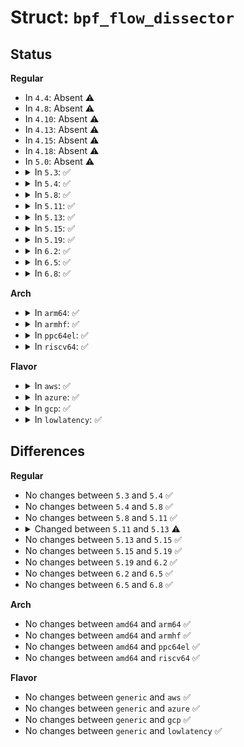 # Struct: <code>bpf_flow_dissector</code>

## Status
<b>Regular</b>
<ul>
<li>
In <code>4.4</code>: Absent ⚠️
</li>
<li>
In <code>4.8</code>: Absent ⚠️
</li>
<li>
In <code>4.10</code>: Absent ⚠️
</li>
<li>
In <code>4.13</code>: Absent ⚠️
</li>
<li>
In <code>4.15</code>: Absent ⚠️
</li>
<li>
In <code>4.18</code>: Absent ⚠️
</li>
<li>
In <code>5.0</code>: Absent ⚠️
</li>
<li>
<details>
<summary>In <code>5.3</code>: ✅</summary>

```c
struct bpf_flow_dissector {
    struct bpf_flow_keys *flow_keys;
    const struct sk_buff *skb;
    void *data;
    void *data_end;
};
```
</details>
</li>
<li>
<details>
<summary>In <code>5.4</code>: ✅</summary>

```c
struct bpf_flow_dissector {
    struct bpf_flow_keys *flow_keys;
    const struct sk_buff *skb;
    void *data;
    void *data_end;
};
```
</details>
</li>
<li>
<details>
<summary>In <code>5.8</code>: ✅</summary>

```c
struct bpf_flow_dissector {
    struct bpf_flow_keys *flow_keys;
    const struct sk_buff *skb;
    void *data;
    void *data_end;
};
```
</details>
</li>
<li>
<details>
<summary>In <code>5.11</code>: ✅</summary>

```c
struct bpf_flow_dissector {
    struct bpf_flow_keys *flow_keys;
    const struct sk_buff *skb;
    void *data;
    void *data_end;
};
```
</details>
</li>
<li>
<details>
<summary>In <code>5.13</code>: ✅</summary>

```c
struct bpf_flow_dissector {
    struct bpf_flow_keys *flow_keys;
    const struct sk_buff *skb;
    const void *data;
    const void *data_end;
};
```
</details>
</li>
<li>
<details>
<summary>In <code>5.15</code>: ✅</summary>

```c
struct bpf_flow_dissector {
    struct bpf_flow_keys *flow_keys;
    const struct sk_buff *skb;
    const void *data;
    const void *data_end;
};
```
</details>
</li>
<li>
<details>
<summary>In <code>5.19</code>: ✅</summary>

```c
struct bpf_flow_dissector {
    struct bpf_flow_keys *flow_keys;
    const struct sk_buff *skb;
    const void *data;
    const void *data_end;
};
```
</details>
</li>
<li>
<details>
<summary>In <code>6.2</code>: ✅</summary>

```c
struct bpf_flow_dissector {
    struct bpf_flow_keys *flow_keys;
    const struct sk_buff *skb;
    const void *data;
    const void *data_end;
};
```
</details>
</li>
<li>
<details>
<summary>In <code>6.5</code>: ✅</summary>

```c
struct bpf_flow_dissector {
    struct bpf_flow_keys *flow_keys;
    const struct sk_buff *skb;
    const void *data;
    const void *data_end;
};
```
</details>
</li>
<li>
<details>
<summary>In <code>6.8</code>: ✅</summary>

```c
struct bpf_flow_dissector {
    struct bpf_flow_keys *flow_keys;
    const struct sk_buff *skb;
    const void *data;
    const void *data_end;
};
```
</details>
</li>
</ul>
<b>Arch</b>
<ul>
<li>
<details>
<summary>In <code>arm64</code>: ✅</summary>

```c
struct bpf_flow_dissector {
    struct bpf_flow_keys *flow_keys;
    const struct sk_buff *skb;
    void *data;
    void *data_end;
};
```
</details>
</li>
<li>
<details>
<summary>In <code>armhf</code>: ✅</summary>

```c
struct bpf_flow_dissector {
    struct bpf_flow_keys *flow_keys;
    const struct sk_buff *skb;
    void *data;
    void *data_end;
};
```
</details>
</li>
<li>
<details>
<summary>In <code>ppc64el</code>: ✅</summary>

```c
struct bpf_flow_dissector {
    struct bpf_flow_keys *flow_keys;
    const struct sk_buff *skb;
    void *data;
    void *data_end;
};
```
</details>
</li>
<li>
<details>
<summary>In <code>riscv64</code>: ✅</summary>

```c
struct bpf_flow_dissector {
    struct bpf_flow_keys *flow_keys;
    const struct sk_buff *skb;
    void *data;
    void *data_end;
};
```
</details>
</li>
</ul>
<b>Flavor</b>
<ul>
<li>
<details>
<summary>In <code>aws</code>: ✅</summary>

```c
struct bpf_flow_dissector {
    struct bpf_flow_keys *flow_keys;
    const struct sk_buff *skb;
    void *data;
    void *data_end;
};
```
</details>
</li>
<li>
<details>
<summary>In <code>azure</code>: ✅</summary>

```c
struct bpf_flow_dissector {
    struct bpf_flow_keys *flow_keys;
    const struct sk_buff *skb;
    void *data;
    void *data_end;
};
```
</details>
</li>
<li>
<details>
<summary>In <code>gcp</code>: ✅</summary>

```c
struct bpf_flow_dissector {
    struct bpf_flow_keys *flow_keys;
    const struct sk_buff *skb;
    void *data;
    void *data_end;
};
```
</details>
</li>
<li>
<details>
<summary>In <code>lowlatency</code>: ✅</summary>

```c
struct bpf_flow_dissector {
    struct bpf_flow_keys *flow_keys;
    const struct sk_buff *skb;
    void *data;
    void *data_end;
};
```
</details>
</li>
</ul>

## Differences
<b>Regular</b>
<ul>
<li>
No changes between <code>5.3</code> and <code>5.4</code> ✅
</li>
<li>
No changes between <code>5.4</code> and <code>5.8</code> ✅
</li>
<li>
No changes between <code>5.8</code> and <code>5.11</code> ✅
</li>
<li>
<details>
<summary>Changed between <code>5.11</code> and <code>5.13</code> ⚠️</summary>
<ul>
<li>
<b>Field type changed. </b>
<code>void *data</code> ➡️ <code>const void *data</code>
</li>
<li>
<b>Field type changed. </b>
<code>void *data_end</code> ➡️ <code>const void *data_end</code>
</li>
</ul>
</details>
</li>
<li>
No changes between <code>5.13</code> and <code>5.15</code> ✅
</li>
<li>
No changes between <code>5.15</code> and <code>5.19</code> ✅
</li>
<li>
No changes between <code>5.19</code> and <code>6.2</code> ✅
</li>
<li>
No changes between <code>6.2</code> and <code>6.5</code> ✅
</li>
<li>
No changes between <code>6.5</code> and <code>6.8</code> ✅
</li>
</ul>
<b>Arch</b>
<ul>
<li>
No changes between <code>amd64</code> and <code>arm64</code> ✅
</li>
<li>
No changes between <code>amd64</code> and <code>armhf</code> ✅
</li>
<li>
No changes between <code>amd64</code> and <code>ppc64el</code> ✅
</li>
<li>
No changes between <code>amd64</code> and <code>riscv64</code> ✅
</li>
</ul>
<b>Flavor</b>
<ul>
<li>
No changes between <code>generic</code> and <code>aws</code> ✅
</li>
<li>
No changes between <code>generic</code> and <code>azure</code> ✅
</li>
<li>
No changes between <code>generic</code> and <code>gcp</code> ✅
</li>
<li>
No changes between <code>generic</code> and <code>lowlatency</code> ✅
</li>
</ul>
